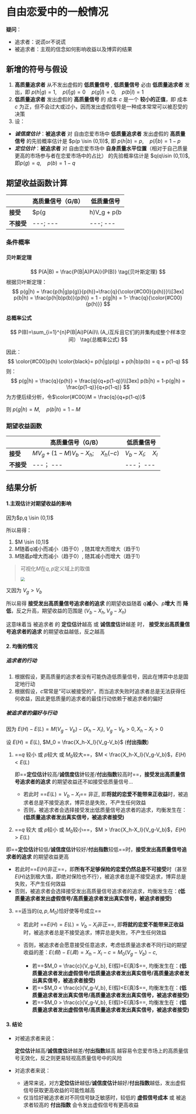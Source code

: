 # 自由恋爱中的一般情况

**疑问**：

- 追求者：说谎or不说谎
- 被追求者：主观的信念如何影响收益以及博弈的结果



## 新增的符号与假设

1. **高质量追求者** 从不发出虚假的 **低质量信号** ,  **低质量信号** 必由 **低质量追求者** 发出，即 $p(h|g) = 1,\quad p(l|g)=0 \quad p(g|l) = 0,\quad p(b|l) = 1$ 
2. **低质量追求者** 发出虚假的 **高质量信号** 的 成本 $c$ 是一个 **较小的正值**，即 成本$c$ 为正，但不会过大或过小，因而发出虚假信号是一种成本常常可以被忍受的决策
3.  设：
   - ***诚信度估计***：**被追求者** 对 自由恋爱市场中 **低质量追求者** 发出虚假的 **高质量信号** 的先验概率估计是 $p(p \isin (0,1))$, 即 $p(h|b) = p, \quad p(l|b) = 1 - p$
   - ***定位估计***：**被追求者** 对 自由恋爱市场中 **自身质量水平位置**（相对于自己质量更高的市场参与者在恋爱市场中的占比） 的先验概率估计是 $q(q\isin (0,1))$, 即$p(g)=q, \quad p(b)=1-q$ 



## 期望收益函数计算

|            | 高质量信号（G/B）                           | 低质量信号             |
| ---------- | ------------------------------------------- | ---------------------- |
| **接受**   | $p(g|h)V_g + p(b|h)V_b - X_h;\quad X_h(-c)$ | $V_b - X_l; \quad X_l$ |
| **不接受** | ---; ---                                    | ---; ---               |

### 条件概率

#### 贝叶斯定理


$$
P(A|B) = \frac{P(B|A)P(A)}{P(B)}
\tag{贝叶斯定理}
$$
根据贝叶斯定理：
$$
p(g|h) = \frac{p(h|g)p(g)}{p(h)}=\frac{q}{\color{#C00}{p(h)}}\\[3ex]
p(b|h) = \frac{p(h|b)p(b)}{p(h)} = 1 - p(g|h) = 1- \frac{q}{\color{#C00}{p(h)}}
$$

#### 总概率公式

$$
P(B)=\sum_{i=1}^{n}P(B|Ai)P(Ai)\\
(A_i互斥且它们的并集构成整个样本空间）
\tag{总概率公式}
$$

因此：
$$
\color{#C00}p(h) \color{black}= p(h|g)p(g) + p(h|b)p(b) = q + p(1-q)
$$
则：
$$
p(g|h) = \frac{q}{p(h)} = \frac{q}{q+p(1-q)}\\[3ex]
p(b|h) = 1-p(g|h) = \frac{p(1-q)}{q+p(1-q)}
$$
为方便后续分析，令$\color{#C00}M = \frac{q}{q+p(1-q)}$

则 $p(g|h) = M, \quad p(b|h) = 1-M$

### 期望收益函数

|            | 高质量信号（G/B）                     | 低质量信号             |
| ---------- | ------------------------------------- | ---------------------- |
| **接受**   | $MV_g + (1-M)V_b - X_h;\quad X_h(-c)$ | $V_b - X_l; \quad X_l$ |
| **不接受** | ---； ---                             | ---； ---              |



## 结果分析

#### 1.主观估计对期望收益的影响

因为$p,q \isin (0,1)$

所以易得：

1. $M \isin (0,1)$
2. $M$随着$q$减小而减小（趋于$0$）, 随其增大而增大（趋于1）
3. $M$随着$p$增大而减小（趋于$0$​）, 随其减小而增大（趋于1）

> 可视化$M$在$q,p$定义域上的取值
>
> <img src="E:\2024秋\博弈论与信息经济学\自由恋爱中的一般情况.assets\M.png" style="zoom: 67%;" />



又因为 $V_g > V_b$ 

所以易得 **接受发出高质量信号追求者的追求** 的期望收益随着 $q$**减小**、$p$**增大** 而 **降低**，反之升高，期望收益的范围是 $(V_b-X_h, V_g-X_h)$ 

这意味着当 被追求者 的 **定位估计**越高 或 **诚信度估计**越差 时， **接受发出高质量信号追求者的追求** 的期望收益越低，反之越高

#### 2. 均衡的情况

##### 追求者的行动

1. 根据假设，更高质量的追求者没有可能伪造低质量信号，因此在博弈中总是固定地行动
2. 根据假设，$c$常常是“可以被接受的”，而当追求失败时追求者总是无法获得任何收益，因此更低质量的追求者的最佳行动依赖于被追求者的偏好

##### 被追求者的偏好与行动

因为 $E(H) - E(L) = M(V_g-V_b)-(X_h-X_l)$​, $V_g-V_b > 0, X_h-X_l > 0$

设 $E(H)=E(L)$, $M_0 = \frac{X_h-X_l}{V_g-V_b}$ (**付出指数**)

1. ==$q$ 较小 或 $p$较大 或 $M_0$较大==，$M < \frac{X_h-X_l}{V_g-V_b}$，$E(H) < E(L)$

   即==**定位估计**较高/**诚信度估计**较差/**付出指数**较高时==，**接受发出高质量信号追求者的追求** 的期望收益还不如接受低质量信号...

   - 若此时 ==$E(L)=V_b-X_l$== 非正, 即**将就的恋爱不能带来正收益**时，被追求者总是不接受追求，博弈总是失败，不产生任何效益
   - 否则，被追求者会选择接受发出低质量信号追求者的追求，均衡发生在：**(低质量追求者发出真实信号，被追求者接受)**

2.  ==$q$ 较大 或 $p$较小 或 $M_0$较小==，$M > \frac{X_h-X_l}{V_g-V_b}$，$E(H) > E(L)$

   即==**定位估计**较低/**诚信度估计**较好/**付出指数**较低==时，**接受发出高质量信号追求者的追求** 的期望收益更高

   - 若此时==$E(H)$非正==，即**所有不足够保险的恋爱仍然总是不可接受**时（甚至$E(H)$​达到极大值，即绝对保险也不行），被追求者总是不接受追求，博弈总是失败，不产生任何效益
   - 否则，被追求者会选择接受发出高质量信号追求者的追求，均衡发生在：**(低质量追求者发出虚假信号/高质量追求者发出真实信号，被追求者接受)**

3. ==适当的$(q,p,M_0)$恰好使等号成立==

   - 若此时 ==$E(H)=E(L)=V_b-X_l$​ 非正==, 即**将就的恋爱不能带来正收益**时，被追求者总是不接受追求，博弈总是失败，不产生任何效益

   - 否则，被追求者会愿意接受任意追求，考虑低质量追求者不同行动的期望收益的差：$E(假)-E(真) = X_h-X_l-c = M_0(V_g-V_b)-c$,

     - 若==$M_0 = \frac{c}{V_g-V_b}, E(假)=E(真)$==, 均衡发生在：**(低质量追求者发出虚假信号/低质量追求者发出真实信号/高质量追求者发出真实信号，被追求者接受)**
     - 若==$M_0 < \frac{c}{V_g-V_b}, E(假)<E(真)$==​, 均衡发生在：**(低质量追求者发出真实信号/高质量追求者发出真实信号，被追求者接受)**
     - 若==$M_0 > \frac{c}{V_g-V_b}, E(假)>E(真)$==​, 均衡发生在：**(低质量追求者发出虚假信号/高质量追求者发出真实信号，被追求者接受)**


#### 3. 结论

- 对被追求者来说：

  **定位估计**越高/**诚信度估计**越差/**付出指数**越高 越容易令恋爱市场上的高质量信号无效化，反之则更易轻视高质量信号中的风险

- 对追求者来说：
  - 通常来说，对方**定位估计**越低/**诚信度估计**越好/**付出指数**越低，发出虚假信号获取更高收益的可能性越高
  - 仅当恰好被追求者对不同信号缺乏敏感时，较低的 **虚假信号成本** 或 被追求者较高的 **付出指数** 会令发出虚假信号有更高收益

​     
